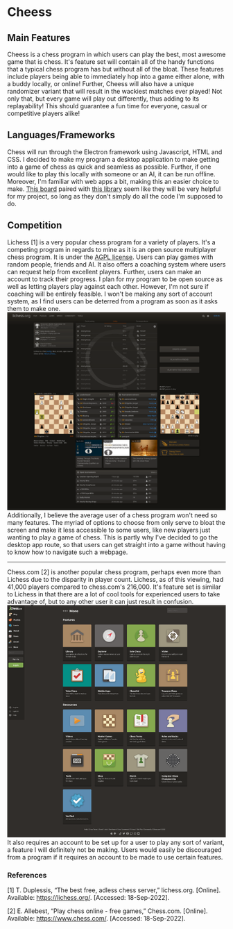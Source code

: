 # Cheess
## Main Features
Cheess is a chess program in which users can play the best, most awesome game that is chess. It's feature set will contain all of the handy functions that a typical chess program has but without all of the bloat. These features include players being able to immediately hop into a game either alone, with a buddy locally, or online! Further, Cheess will also have a unique randomizer variant that will result in the wackiest matches ever played! Not only that, but every game will play out differently, thus adding to its replayability! This should guarantee a fun time for everyone, casual or competitive players alike!
## Languages/Frameworks
Chess will run through the Electron framework using Javascript, HTML and CSS. I decided to make my program a desktop application to make getting into a game of chess as quick and seamless as possible. Further, if one would like to play this locally with someone or an AI, it can be run offline. Moreover, I'm familiar with web apps a bit, making this an easier choice to make. [This board](https://chessboardjs.com/) paired with [this library](https://github.com/jhlywa/chess.js) seem like they will be very helpful for my project, so long as they don't simply do all the code I'm supposed to do.
## Competition
Lichess [1] is a very popular chess program for a variety of players. It's a competing program in regards to mine as it is an open source multiplayer chess program. It is under the [AGPL license](https://en.wikipedia.org/wiki/GNU_Affero_General_Public_License). Users can play games with random people, friends and AI. It also offers a coaching system where users can request help from excellent players. Further, users can make an account to track their progress. I plan for my program to be open source as well as letting players play against each other. However, I'm not sure if coaching will be entirely feasible. I won't be making any sort of account system, as I find users can be deterred from a program as soon as it asks them to make one. ![image](./images/lichess.png) Additionally, I believe the average user of a chess program won't need so many features. The myriad of options to choose from only serve to bloat the screen and make it less accessible to some users, like new players just wanting to play a game of chess. This is partly why I've decided to go the desktop app route, so that users can get straight into a game without having to know how to navigate such a webpage.

---

Chess.com [2] is another popular chess program, perhaps even more than Lichess due to the disparity in player count. Lichess, as of this viewing, had 41,000 players compared to chess.com's 216,000. It's feature set is similar to Lichess in that there are a lot of cool tools for experienced users to take advantage of, but to any other user it can just result in confusion. ![image](./images/chess.com.png)It also requires an account to be set up for a user to play any sort of variant, a feature I will definitely not be making. Users would easily be discouraged from a program if it requires an account to be made to use certain features.
### References

[1] T. Duplessis, “The best free, adless chess server,” lichess.org. [Online]. Available: https://lichess.org/. [Accessed: 18-Sep-2022].

[2] E. Allebest, “Play chess online - free games,” Chess.com. [Online]. Available: https://www.chess.com/. [Accessed: 18-Sep-2022]. 

